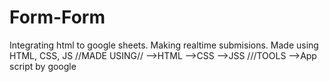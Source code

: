 # Form-Form
Integrating html to google sheets. Making realtime submisions. Made using HTML, CSS, JS
//MADE USING//
-->HTML
-->CSS
-->JSS
///TOOLS
-->App script by google
